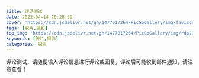 ```yaml
---
title: 评论测试
date: 2022-04-14 20:28:39
cover: 'https://cdn.jsdelivr.net/gh/1477017264/PicGoGallery/img/favicon.png'
tags: [胶片,摄影]
top_img: 'https://cdn.jsdelivr.net/gh/1477017264/PicGoGallery/img/rdp210905.jpg'
keywords: [胶片,摄影]
categories: 摄影
---
```


评论测试，请随便输入评论信息进行评论或回复，评论后可能收到邮件通知，请注意查看！